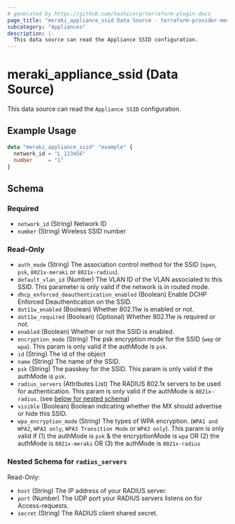```yaml
---
# generated by https://github.com/hashicorp/terraform-plugin-docs
page_title: "meraki_appliance_ssid Data Source - terraform-provider-meraki"
subcategory: "Appliances"
description: |-
  This data source can read the Appliance SSID configuration.
---
```


# meraki_appliance_ssid (Data Source)

This data source can read the `Appliance SSID` configuration.

## Example Usage

```terraform
data "meraki_appliance_ssid" "example" {
  network_id = "L_123456"
  number     = "1"
}
```

<!-- schema generated by tfplugindocs -->
## Schema

### Required

- `network_id` (String) Network ID
- `number` (String) Wireless SSID number

### Read-Only

- `auth_mode` (String) The association control method for the SSID (`open`, `psk`, `8021x-meraki` or `8021x-radius`).
- `default_vlan_id` (Number) The VLAN ID of the VLAN associated to this SSID. This parameter is only valid if the network is in routed mode.
- `dhcp_enforced_deauthentication_enabled` (Boolean) Enable DCHP Enforced Deauthentication on the SSID.
- `dot11w_enabled` (Boolean) Whether 802.11w is enabled or not.
- `dot11w_required` (Boolean) (Optional) Whether 802.11w is required or not.
- `enabled` (Boolean) Whether or not the SSID is enabled.
- `encryption_mode` (String) The psk encryption mode for the SSID (`wep` or `wpa`). This param is only valid if the authMode is `psk`.
- `id` (String) The id of the object
- `name` (String) The name of the SSID.
- `psk` (String) The passkey for the SSID. This param is only valid if the authMode is `psk`.
- `radius_servers` (Attributes List) The RADIUS 802.1x servers to be used for authentication. This param is only valid if the authMode is `8021x-radius`. (see [below for nested schema](#nestedatt--radius_servers))
- `visible` (Boolean) Boolean indicating whether the MX should advertise or hide this SSID.
- `wpa_encryption_mode` (String) The types of WPA encryption. (`WPA1 and WPA2`, `WPA2 only`, `WPA3 Transition Mode` or `WPA3 only`). This param is only valid if (1) the authMode is `psk` & the encryptionMode is `wpa` OR (2) the authMode is `8021x-meraki` OR (3) the authMode is `8021x-radius`

<a id="nestedatt--radius_servers"></a>
### Nested Schema for `radius_servers`

Read-Only:

- `host` (String) The IP address of your RADIUS server.
- `port` (Number) The UDP port your RADIUS servers listens on for Access-requests.
- `secret` (String) The RADIUS client shared secret.
